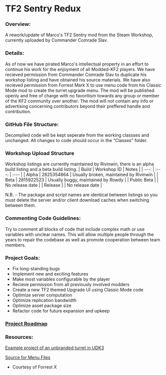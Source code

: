 # TF2 Sentry Redux

### Overview:
A rework/update of Marco's TF2 Sentry mod from the Steam Workshop, currently uploaded by Commander Comrade Slav.


### Details:
As of now we have pirated Marco's intellectual property in an effort to continue his work for the enjoyment of all Modded-KF2 players. We have recieved permission from Commander Comrade Slav to duplicate his workshop listing and have obtained his source materials. We have also recieved permission from Forrest Mark X to use menu code from his Classic Mode mod to create the turret upgrade menu. The mod will be published openly and free of charge with no favoritism towards any group or member of the KF2 community over another. The mod will not contain any info or advertising concerning contributors beyond their preffered handle and contribution.


### GitHub File Structure:
Decompiled code will be kept seperate from the working classses and unchanged. All changes to code should occur in the "Classes" folder.


### Workshop Upload Structure
Workshop listings are currently maintained by Rivinwin, there is an alpha build listing and a beta build listing.
| Build | Workshop ID | Notes |
| ---: | :---: | :--- |
| Alpha | 2825354864 | Usually broken, maintained by Rivinwin |
| Beta | 2815922523 | Usually buggy, maintained by Rowdy |
| Public Beta | | No release date |
| Release | | No release date |

N.B. - The package and script names are identical between listings so you must delete the server and/or client download caches when switching between them.


### Commenting Code Guidelines:
Try to comment all blocks of code that include complex math or use variables with unclear names. This will allow multiple people through the years to repair the codebase as well as promote cooperation between team members.


### Project Goals:
- Fix long-standing bugs
- Implement new and exciting features
- Make most variables configurable by the player
- Recieve permission from all previously involved modders
- Create a new TF2 themed Upgrade UI using Classic Mode code
- Optimize server computation
- Optimize replication bandwidth
- Optimize asset package size
- Refactor code for future expansion and upkeep


### [Project Roadmap](ROADMAP.md)


### Resources:
[Example project of an unbranded turret in UDK3](https://docs.unrealengine.com/udk/Three/MasteringUnrealScriptStates.html#TUTORIAL%2011.5%20%E2%80%93%20TURRET,%20PART%20I:%20MU_AUTOTURRET%20CLASS%20AND%20STRUCT%20DECLARATION)

[Source for Menu Files](https://github.com/ForrestMarkX/KFClassicMode)
- Courtesy of Forrest X